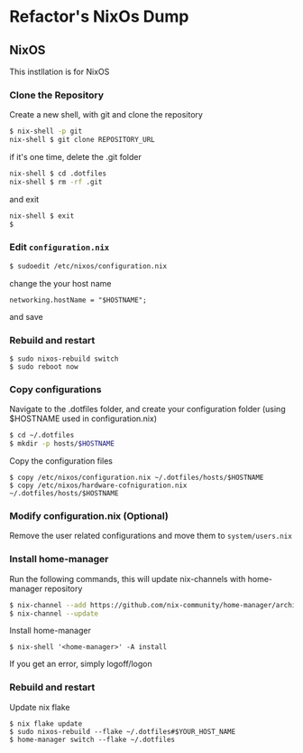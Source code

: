 # Refactor's NixOs Dump 

## NixOS

This instllation is for NixOS 

### Clone the Repository

Create a new shell, with git and clone the repository

```sh
$ nix-shell -p git
nix-shell $ git clone REPOSITORY_URL
```

if it's one time, delete the .git folder 

```sh
nix-shell $ cd .dotfiles 
nix-shell $ rm -rf .git
```
and exit 

```sh
nix-shell $ exit
$ 
```

### Edit `configuration.nix`

```sh
$ sudoedit /etc/nixos/configuration.nix
```

change the your host name 

```
networking.hostName = "$HOSTNAME";
```

and save

### Rebuild and restart 

```
$ sudo nixos-rebuild switch 
$ sudo reboot now
```

### Copy configurations 

Navigate to the .dotfiles folder, and create your configuration folder (using $HOSTNAME used in configuration.nix)

```sh
$ cd ~/.dotfiles
$ mkdir -p hosts/$HOSTNAME
```

Copy the configuration files 

```
$ copy /etc/nixos/configuration.nix ~/.dotfiles/hosts/$HOSTNAME
$ copy /etc/nixos/hardware-cofniguration.nix ~/.dotfiles/hosts/$HOSTNAME
```

### Modify configuration.nix (Optional)

Remove the user related configurations and move them to `system/users.nix`


### Install home-manager 

Run the following commands, this will update nix-channels with home-manager repository

```sh
$ nix-channel --add https://github.com/nix-community/home-manager/archive/release-23.11.tar.gz home-manager
$ nix-channel --update
```

Install home-manager 

```
$ nix-shell '<home-manager>' -A install
```

If you get an error, simply logoff/logon

### Rebuild and restart 

Update nix flake

```
$ nix flake update
$ sudo nixos-rebuild --flake ~/.dotfiles#$YOUR_HOST_NAME
$ home-manager switch --flake ~/.dotfiles
```









